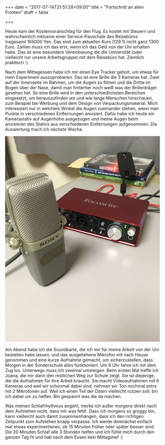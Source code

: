 +++
date = "2017-07-14T21:51:28+09:00"
title = "Fortschritt an allen Fronten"
draft = false

+++

Heute kam der Kostenvoranschlag für den Flug. Es kostet mit Steuern und
wahrscheinlich inklusive einer Service-Pauschale des Reisebüros insgesamt 165000
Yen. Das sind zum aktuellen Kurs (129:1) nicht ganz 1300 Euro. Zahlen muss ich
das erst, wenn ich das Geld von der Uni erhalten habe. Das ist eine besondere
Vereinbarung die die Universität (oder vielleicht nur unsere Arbeitsgruppe) mit
dem Reisebüro hat. Ziemlich praktisch :)

Nach dem Mittagessen habe ich mir einen Eye Tracker geholt, um etwas für mein
Experiment auszuprobieren. Das ist eine Brille die 3 Kameras hat. Zwei auf der
Innenseite im Rahmen, um die Augen zu filmen und die Dritte im Bogen über der
Nase, damit man hinterher noch weiß was der Brillenträger gesehen hat. So eine
Brille wird in den unterschiedlichsten Bereichen eingesetzt, um herauszufinden
wo und wie lange Menschen hinschauen, zum Beispiel bei Werbung und dem Design
von Verpackungsmaterial. Mich interessiert nur in welchem Winkel die Augen
zueinander stehen, wenn man Punkte in verschiedenen Entfernungen anvisiert.
Dafür habe ich heute ein Kamerastativ auf Augenhöhe ausgezogen und meine Augen
beim anvisieren des Stativs aus verschiedenen Entfernungen aufgenommen. Die
Auswertung mach ich nächste Woche.

![Mini Studio](/img/2017_07_14/recording.jpg)

Am Abend habe ich die Soundkarte, die ich mir für meine Arbeit von der Uni
bestellen habe lassen, und das ausgeliehene Mikrofon mit nach Hause genommen und
eine kurze Aufnahme gemacht, um sicherzustellen, dass Morgen in der Sonderschule
alles funktioniert. Um 9 Uhr fahre ich mit dem Zug los. Unterwegs muss ich
zweimal umsteigen. Beim ersten Mal treffe ich Joana, die mir dann den restlichen
Weg zur Schule zeigt. Sie ist diejenige, die die Aufnahmen für ihre Arbeit
braucht. Sie macht Videoaufnahmen mit 6 Kameras und weil wir schonmal dabei
sind, nehmen wir Ton nochmal extra mit 2 Mikrofonen auf. Weil ich einen Teil der
Daten vielleicht nutzen soll, bin ich dabei um zu helfen. Bin gespannt was die
da machen.

Was meinen Schlafrhythmus angeht, merke ich außer morgens direkt nach dem
Aufstehen nicht, dass mir was fehlt. Dass ich morgens so groggy bin, kann
vielleicht auch damit zusammenhängen, dass ich den richtigen Zeitpunkt zum
Aufstehen knapp verpasse. Ich werde demnächst einfach mal etwas experimentieren,
ob 15 Minuten früher oder später besser sind. Die 20 Minuten Schlaf alle 3
Stunden helfen und ich fühle mich durch den ganzen Tag fit und hab nach dem
Essen kein Mittagstief :)
